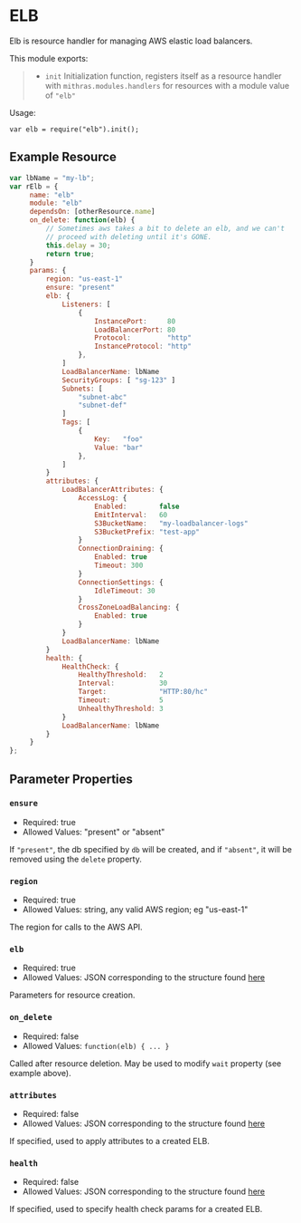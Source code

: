  
 
 # ELB
 
 Elb is resource handler for managing AWS elastic load balancers.
 
 This module exports:
 
 > * `init` Initialization function, registers itself as a resource
 >   handler with `mithras.modules.handlers` for resources with a
 >   module value of `"elb"`
 
 Usage:
 
 `var elb = require("elb").init();`
 
  ## Example Resource
 
 ```javascript
 var lbName = "my-lb";
 var rElb = {
      name: "elb"
      module: "elb"
      dependsOn: [otherResource.name]
      on_delete: function(elb) { 
          // Sometimes aws takes a bit to delete an elb, and we can't
          // proceed with deleting until it's GONE.
          this.delay = 30; 
          return true;
      }
      params: {
          region: "us-east-1"
          ensure: "present"
          elb: {
              Listeners: [
                  {
                      InstancePort:     80
                      LoadBalancerPort: 80
                      Protocol:         "http"
                      InstanceProtocol: "http"
                  },
              ]
              LoadBalancerName: lbName
              SecurityGroups: [ "sg-123" ]
              Subnets: [
                  "subnet-abc"
                  "subnet-def"
              ]
              Tags: [
                  {
                      Key:   "foo"
                      Value: "bar"
                  },
              ]
          }
          attributes: {
              LoadBalancerAttributes: {
                  AccessLog: {
                      Enabled:        false
                      EmitInterval:   60
                      S3BucketName:   "my-loadbalancer-logs"
                      S3BucketPrefix: "test-app"
                  }
                  ConnectionDraining: {
                      Enabled: true
                      Timeout: 300
                  }
                  ConnectionSettings: {
                      IdleTimeout: 30
                  }
                  CrossZoneLoadBalancing: {
                      Enabled: true
                  }
              }
              LoadBalancerName: lbName
          }
          health: {
              HealthCheck: {
                  HealthyThreshold:   2
                  Interval:           30
                  Target:             "HTTP:80/hc"
                  Timeout:            5
                  UnhealthyThreshold: 3
              }
              LoadBalancerName: lbName
          }
      }
 };
 ```
 
 ## Parameter Properties
 
 ### `ensure`

 * Required: true
 * Allowed Values: "present" or "absent"

 If `"present"`, the db specified by `db` will be created, and
 if `"absent"`, it will be removed using the `delete` property.
 
 ### `region`

 * Required: true
 * Allowed Values: string, any valid AWS region; eg "us-east-1"

 The region for calls to the AWS API.
 
 ### `elb`

 * Required: true
 * Allowed Values: JSON corresponding to the structure found [here](https://docs.aws.amazon.com/sdk-for-go/api/service/elb.html#type-CreateLoadBalanerInput)

 Parameters for resource creation.
 
 ### `on_delete`

 * Required: false
 * Allowed Values: `function(elb) { ... }`

 Called after resource deletion.  May be used to modify `wait`
 property (see example above).
 
 ### `attributes`

 * Required: false
 * Allowed Values: JSON corresponding to the structure found [here](https://docs.aws.amazon.com/sdk-for-go/api/service/elb.html#type-ModifyLoadBalancerAttributesInput)

 If specified, used to apply attributes to a created ELB.
 
 ### `health`

 * Required: false
 * Allowed Values: JSON corresponding to the structure found [here](https://docs.aws.amazon.com/sdk-for-go/api/service/elb.html#type-ConfigureHealthCheckInput)

 If specified, used to specify health check params for a created ELB.
 

